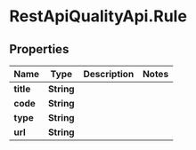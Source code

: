 # RestApiQualityApi.Rule

## Properties
Name | Type | Description | Notes
------------ | ------------- | ------------- | -------------
**title** | **String** |  | 
**code** | **String** |  | 
**type** | **String** |  | 
**url** | **String** |  | 


